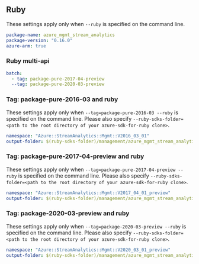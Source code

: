 ## Ruby

These settings apply only when `--ruby` is specified on the command line.

``` yaml
package-name: azure_mgmt_stream_analytics
package-version: "0.16.0"
azure-arm: true
```

### Ruby multi-api

``` yaml $(ruby) && $(multiapi)
batch:
  - tag: package-pure-2017-04-preview
  --tag: package-pure-2020-03-preview
```

### Tag: package-pure-2016-03 and ruby

These settings apply only when `--tag=package-pure-2016-03 --ruby` is specified on the command line.
Please also specify `--ruby-sdks-folder=<path to the root directory of your azure-sdk-for-ruby clone>`.

``` yaml $(tag) == 'package-pure-2016-03' && $(ruby)
namespace: "Azure::StreamAnalytics::Mgmt::V2016_03_01"
output-folder: $(ruby-sdks-folder)/management/azure_mgmt_stream_analytics/lib
```

### Tag: package-pure-2017-04-preview and ruby

These settings apply only when `--tag=package-pure-2017-04-preview --ruby` is specified on the command line.
Please also specify `--ruby-sdks-folder=<path to the root directory of your azure-sdk-for-ruby clone>`.

``` yaml $(tag) == 'package-pure-2017-04-preview' && $(ruby)
namespace: "Azure::StreamAnalytics::Mgmt::V2017_04_01_preview"
output-folder: $(ruby-sdks-folder)/management/azure_mgmt_stream_analytics/lib
```

### Tag: package-2020-03-preview and ruby

These settings apply only when `--tag=package-2020-03-preview --ruby` is specified on the command line.
Please also specify `--ruby-sdks-folder=<path to the root directory of your azure-sdk-for-ruby clone>`.

``` yaml $(tag) == 'package-2020-03-preview' && $(ruby)
namespace: "Azure::StreamAnalytics::Mgmt::V2020_03_01_preview"
output-folder: $(ruby-sdks-folder)/management/azure_mgmt_stream_analytics/lib